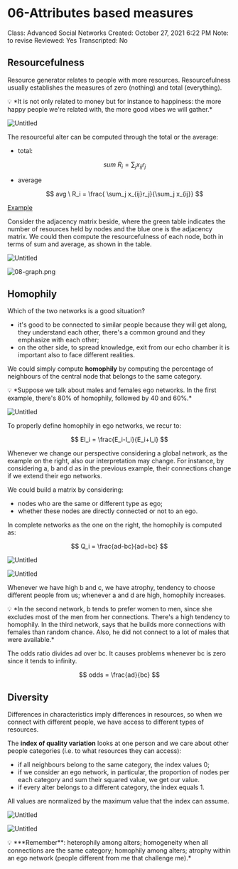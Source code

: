 # 06-Attributes based measures

Class: Advanced Social Networks
Created: October 27, 2021 6:22 PM
Note: to revise
Reviewed: Yes
Transcripted: No

## Resourcefulness

Resource generator relates to people with more resources. Resourcefulness usually establishes the measures of zero (nothing) and total (everything). 

<aside>
💡 *It is not only related to money but for instance to happiness: the more happy people we're related with, the more good vibes we will gather.*

</aside>

![Untitled](06-Attributes%20based%20measures%20331ebce9a3044b5ab743bb5d74abf4fc/Untitled.png)

The resourceful alter can be computed through the total or the average:

- total:
    
    $$
    sum \ R_i = \sum_j x_{ij}r_j
    $$
    
- average
    
    $$
    avg \ R_i = \frac{ \sum_j x_{ij}r_j}{\sum_j x_{ij}}
    $$
    

[Example](06-Attributes%20based%20measures%20331ebce9a3044b5ab743bb5d74abf4fc/Example%20ed235a8a99884cccb98a70ee3b07e876.csv)

Consider the adjacency matrix beside, where the green table indicates the number of resources held by nodes and the blue one is the adjacency matrix. We could then compute the resourcefulness of each node, both in terms of sum and average, as shown in the table. 

![Untitled](06-Attributes%20based%20measures%20331ebce9a3044b5ab743bb5d74abf4fc/Untitled%201.png)

![08-graph.png](06-Attributes%20based%20measures%20331ebce9a3044b5ab743bb5d74abf4fc/08-graph.png)

## Homophily

Which of the two networks is a good situation?

- it's good to be connected to similar people because they will get along, they understand each other, there's a common ground and they emphasize with each other;
- on the other side, to spread knowledge, exit from our echo chamber it is important also to face different realities.

We could simply compute **homophily** by computing the percentage of neighbours of the central node that belongs to the same category. 

<aside>
💡 *Suppose we talk about males and females ego networks. In the first example, there's 80% of homophily, followed by 40 and 60%.*

</aside>

![Untitled](06-Attributes%20based%20measures%20331ebce9a3044b5ab743bb5d74abf4fc/Untitled%202.png)

To properly define homophily in ego networks, we recur to:

$$
EI_i = \frac{E_i-I_i}{E_i+I_i}
$$

Whenever we change our perspective considering a global network, as the example on the right, also our interpretation may change. For instance, by considering a, b and d as in the previous example, their connections change if we extend their ego networks. 

We could build a matrix by considering:

- nodes who are the same or different type as ego;
- whether these nodes are directly connected or not to an ego.

In complete networks as the one on the right, the homophily is computed as:

$$
Q_i = \frac{ad-bc}{ad+bc}
$$

![Untitled](06-Attributes%20based%20measures%20331ebce9a3044b5ab743bb5d74abf4fc/Untitled%203.png)

![Untitled](06-Attributes%20based%20measures%20331ebce9a3044b5ab743bb5d74abf4fc/Untitled%204.png)

Whenever we have high b and c, we have atrophy, tendency to choose different people from us; whenever a and d are high, homophily increases. 

<aside>
💡 *In the second network, b tends to prefer women to men, since she excludes most of the men from her connections. There's a high tendency to homophily. 
In the third network, says that he builds more connections with females than random chance. Also, he did not connect to a lot of males that were available.*

</aside>

The odds ratio divides ad over bc. It causes problems whenever bc is zero since it tends to infinity. 

$$
odds = \frac{ad}{bc}
$$

## Diversity

Differences in characteristics imply differences in resources, so when we connect with different people, we have access to different types of resources. 

The **index of quality variation** looks at one person and we care about other people categories (i.e. to what resources they can access):

- if all neighbours belong to the same category, the index values 0;
- if we consider an ego network, in particular, the proportion of nodes per each category and sum their squared value, we get our value.
- if every alter belongs to a different category, the index equals 1.

All values are normalized by the maximum value that the index can assume. 

![Untitled](06-Attributes%20based%20measures%20331ebce9a3044b5ab743bb5d74abf4fc/Untitled%205.png)

![Untitled](06-Attributes%20based%20measures%20331ebce9a3044b5ab743bb5d74abf4fc/Untitled%206.png)

<aside>
💡 ***Remember**: 
heterophily among alters; 
homogeneity when all connections are the same category;
homophily among alters; 
atrophy within an ego network (people different from me that challenge me).*

</aside>